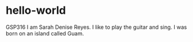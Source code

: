 # hello-world
GSP316
I am Sarah Denise Reyes. I like to play the guitar and sing. 
I was born on an island called Guam.